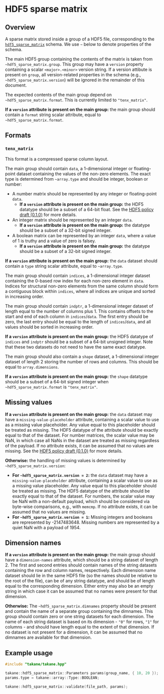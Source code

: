 # HDF5 sparse matrix

## Overview

A sparse matrix stored inside a group of a HDF5 file, corresponding to the [`hdf5_sparse_matrix`](https://github.com/ArtifactDB/BiocObjectSchemas/raw/master/raw/hdf5_sparse_matrix/v1.json) schema.
We use `~` below to denote properties of the schema.

The main HDF5 group containing the contents of the matrix is taken from `~hdf5_sparse_matrix.group`.
This group may have a `version` property containing a scalar `<major>.<minor>` version string.
If a version attibute is present on `group`, all version-related properties in the schema (e.g., `~hdf5_sparse_matrix.version`) will be ignored in the remainder of this document.

The expected contents of the main group depend on `~hdf5_sparse_matrix.format`.
This is currently limited to `"tenx_matrix"`.

**If a `version` attribute is present on the main group:**
the main group should contain a `format` string scalar attribute, equal to `~hdf5_sparse_matrix.format`.

## Formats

### `tenx_matrix`

This format is a compressed sparse column layout.

The main group should contain `data`, a 1-dimensional integer or floating-point dataset containing the values of the non-zero elements.
The exact type is determined from `~array.type` and should be integer, boolean or number:

- A number matrix should be represented by any integer or floating-point `data`.
  - **If a `version` attribute is present on the main group:** 
    the HDF5 datatype should be a subset of a 64-bit float.
    See the [HDF5 policy draft (0.1.0)](https://github.com/ArtifactDB/Bioc-HDF5-policy/tree/0.1.0) for more details.
- An integer matrix should be represented by an integer `data`.
  - **If a `version` attribute is present on the main group:** 
    the datatype should be a subset of a 32-bit signed integer.
- A boolean matrix can be represented by an integer `data`, where a value of 1 is truthy and a value of zero is falsey.
  - **If a `version` attribute is present on the main group:** 
    the datatype should be a subset of a 32-bit signed integer.

**If a `version` attribute is present on the main group:**
the `data` dataset should contain a `type` string scalar attribute, equal to `~array.type`.

The main group should contain `indices`, a 1-dimensional integer dataset containing the 0-based row index for each non-zero element in `data`.
Indices for structural non-zero elements from the same column should form a contiguous block within `indices`, where all indices are unique and sorted in increasing order.

The main group should contain `indptr`, a 1-dimensional integer dataset of length equal to the number of columns plus 1.
This contains offsets to the start and end of each column in `indices`/`data`.
The first entry should be zero, the last entry should be equal to the length of `indices`/`data`, and all values should be sorted in increasing order.

**If a `version` attribute is present on the main group:** 
the HDF5 datatype of `indices` and `indptr` should be a subset of a 64-bit unsigned integer.
Note that these two datasets do not need to have the same exact datatype.

The main group should also contain a `shape` dataset, a 1-dimensional integer dataset of length 2 storing the number of rows and columns.
This should be equal to `array.dimensions`.

**If a `version` attribute is present on the main group:** 
the `shape` datatype should be a subset of a 64-bit signed integer when `~hdf5_sparse_matrix.format` is `"tenx_matrix"`.

## Missing values

**If a `version` attribute is present on the main group:** 
the `data` dataset may have a `missing-value-placeholder` attribute, containing a scalar value to use as a missing value placeholder.
Any value equal to this placeholder should be treated as missing.
The HDF5 datatype of the attribute should be exactly equal to that of the dataset.
For number matrices, the scalar value may be NaN, in which case all NaNs in the dataset are treated as missing regardless of the payload.
If no attribute exists, it can be assumed that no values are missing.
See the [HDF5 policy draft (0.1.0)](https://github.com/ArtifactDB/Bioc-HDF5-policy/tree/0.1.0) for more details.

**Otherwise:**
the handling of missing values is determined by `~hdf5_sparse_matrix.version`:
- **For `~hdf5_sparse_matrix.version = 2`:** 
  the `data` dataset may have a `missing-value-placeholder` attribute, containing a scalar value to use as a missing value placeholder.
  Any value equal to this placeholder should be treated as missing.
  The HDF5 datatype of the attribute should be exactly equal to that of the dataset.
  For numbers, the scalar value may be NaN with a non-default payload, which should be considered via byte-wise comparisons, e.g., with `memcmp`.
  If no attribute exists, it can be assumed that no values are missing.
- **For `~hdf5_sparse_matrix.version = 1`:** 
  Missing integers and booleans are represented by -2147483648.
  Missing numbers are represented by a quiet NaN with a payload of 1954.

## Dimension names

**If a `version` attribute is present on the main group:** 
the main group should have a `dimension-names` attribute, which should be a string dataset of length 2.
The first and second entries should contain names of the string datasets containing the row and column names, respectively.
Each dimension name dataset should lie in the same HDF5 file (so the names should be relative to the root of the file), 
can be of any string datatype, and should be of length equal to the corresponding dimension.
Either entry may also be an empty string in which case it can be assumed that no names were present for that dimension.

**Otherwise:**
The `~hdf5_sparse_matrix.dimnames` property should be present and contain the name of a separate group containing the dimnames.
This group should contain zero or one string datasets for each dimension. 
The name of each string dataset is based on its dimension - `"0"` for rows, `"1"` for columns - and should have length equal to the extent of that dimension.
If no dataset is not present for a dimension, it can be assumed that no dimnames are available for that dimension.

## Example usage

```cpp
#include "takane/takane.hpp"

takane::hdf5_sparse_matrix::Parameters params(group_name, { 10, 20 });
params.type = takane::array::Type::BOOLEAN;

takane::hdf5_sparse_matrix::validate(file_path, params);
```

